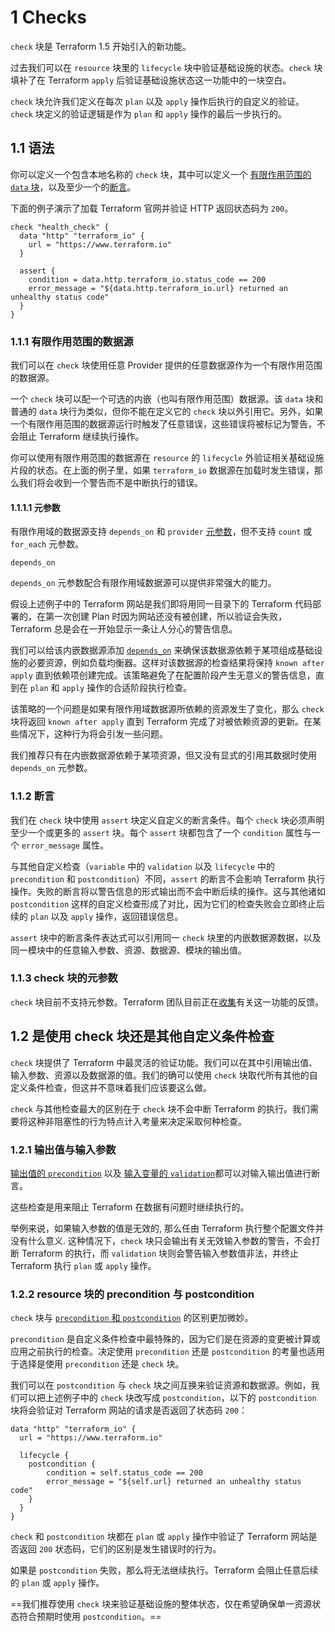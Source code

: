 
# 1 Checks

`check` 块是 Terraform 1.5 开始引入的新功能。

过去我们可以在 `resource` 块里的 `lifecycle` 块中验证基础设施的状态。`check` 块填补了在 Terraform `apply` 后验证基础设施状态这一功能中的一块空白。

`check` 块允许我们定义在每次 `plan` 以及 `apply` 操作后执行的自定义的验证。`check` 块定义的验证逻辑是作为 `plan` 和 `apply` 操作的最后一步执行的。

## 1.1 语法

你可以定义一个包含本地名称的 `check` 块，其中可以定义一个 [有限作用范围的 `data` 块](https://lonegunmanb.github.io/introduction-terraform/3.11.checks.html#有限作用范围的数据源)，以及至少一个的[断言](https://lonegunmanb.github.io/introduction-terraform/3.11.checks.html#断言)。

下面的例子演示了加载 Terraform 官网并验证 HTTP 返回状态码为 `200`。

```
check "health_check" {
  data "http" "terraform_io" {
    url = "https://www.terraform.io"
  }

  assert {
    condition = data.http.terraform_io.status_code == 200
    error_message = "${data.http.terraform_io.url} returned an unhealthy status code"
  }
}
```

### 1.1.1 有限作用范围的数据源

我们可以在 `check` 块使用任意 Provider 提供的任意数据源作为一个有限作用范围的数据源。

一个 `check` 块可以配一个可选的内嵌（也叫有限作用范围）数据源。该 `data` 块和普通的 `data` 块行为类似，但你不能在定义它的 `check` 块以外引用它。另外，如果一个有限作用范围的数据源运行时触发了任意错误，这些错误将被标记为警告，不会阻止 Terraform 继续执行操作。

你可以使用有限作用范围的数据源在 `resource` 的 `lifecycle` 外验证相关基础设施片段的状态。在上面的例子里，如果 `terraform_io` 数据源在加载时发生错误，那么我们将会收到一个警告而不是中断执行的错误。

#### 1.1.1.1 元参数

有限作用域的数据源支持 `depends_on` 和 `provider` [元参数](https://lonegunmanb.github.io/introduction-terraform/3.6.资源.html#元参数)，但不支持 `count` 或 `for_each` 元参数。

`depends_on`

`depends_on` 元参数配合有限作用域数据源可以提供非常强大的能力。

假设上述例子中的 Terraform 网站是我们即将用同一目录下的 Terraform 代码部署的，在第一次创建 Plan 时因为网站还没有被创建，所以验证会失败，Terraform 总是会在一开始显示一条让人分心的警告信息。

我们可以给该内嵌数据源添加 [`depends_on`](https://lonegunmanb.github.io/introduction-terraform/3.6.资源.html#depends_on) 来确保该数据源依赖于某项组成基础设施的必要资源，例如负载均衡器。这样对该数据源的检查结果将保持 `known after apply` 直到依赖项创建完成。该策略避免了在配置阶段产生无意义的警告信息，直到在 `plan` 和 `apply` 操作的合适阶段执行检查。

该策略的一个问题是如果有限作用域数据源所依赖的资源发生了变化，那么 `check` 块将返回 `known after apply` 直到 Terraform 完成了对被依赖资源的更新。在某些情况下，这种行为将会引发一些问题。

我们推荐只有在内嵌数据源依赖于某项资源，但又没有显式的引用其数据时使用 `depends_on` 元参数。

### 1.1.2 断言

我们在 `check` 块中使用 `assert` 块定义自定义的断言条件。每个 `check` 块必须声明至少一个或更多的 `assert` 块。每个 `assert` 块都包含了一个 `condition` 属性与一个 `error_message` 属性。

与其他自定义检查（`variable` 中的 `validation` 以及 `lifecycle` 中的 `precondition` 和 `postcondition`）不同，`assert` 的断言不会影响 Terraform 执行操作。失败的断言将以警告信息的形式输出而不会中断后续的操作。这与其他诸如 `postcondition` 这样的自定义检查形成了对比，因为它们的检查失败会立即终止后续的 `plan` 以及 `apply` 操作，返回错误信息。

`assert` 块中的断言条件表达式可以引用同一 `check` 块里的内嵌数据源数据，以及同一模块中的任意输入参数、资源、数据源、模块的输出值。

### 1.1.3 check 块的元参数

`check` 块目前不支持元参数。Terraform 团队目前正在[收集](https://github.com/hashicorp/terraform/issues/new/choose)有关这一功能的反馈。

## 1.2 是使用 check 块还是其他自定义条件检查

`check` 块提供了 Terraform 中最灵活的验证功能。我们可以在其中引用输出值、输入参数、资源以及数据源的值。我们的确可以使用 `check` 块取代所有其他的自定义条件检查，但这并不意味着我们应该要这么做。

`check` 与其他检查最大的区别在于 `check` 块不会中断 Terraform 的执行。我们需要将这种非阻塞性的行为特点计入考量来决定采取何种检查。

### 1.2.1 输出值与输入参数

[输出值的 `precondition`](https://lonegunmanb.github.io/introduction-terraform/3.4.输出值.html#precondition) 以及 [输入变量的 `validation`](https://lonegunmanb.github.io/introduction-terraform/3.3.输入变量.html#断言)都可以对输入输出值进行断言。

这些检查是用来阻止 Terraform 在数据有问题时继续执行的。

举例来说，如果输入参数的值是无效的, 那么任由 Terraform 执行整个配置文件并没有什么意义. 这种情况下，`check` 块只会输出有关无效输入参数的警告，不会打断 Terraform 的执行，而 `validation` 块则会警告输入参数值非法，并终止 Terraform 执行 `plan` 或 `apply` 操作。

### 1.2.2 resource 块的 precondition 与 postcondition

`check` 块与 [`precondition` 和 `postcondition`](https://lonegunmanb.github.io/introduction-terraform/3.6.资源.html#precondition-与-postcondition) 的区别更加微妙。

`precondition` 是自定义条件检查中最特殊的，因为它们是在资源的变更被计算或应用之前执行的检查。决定使用 `precondition` 还是 `postcondition` 的考量也适用于选择是使用 `precondition` 还是 `check` 块。

我们可以在 `postcondition` 与 `check` 块之间互换来验证资源和数据源。例如，我们可以把上述例子中的 `check` 块改写成 `postcondition`，以下的 `postcondition` 块将会验证对 Terraform 网站的请求是否返回了状态码 `200`：

```
data "http" "terraform_io" {
  url = "https://www.terraform.io"

  lifecycle {
    postcondition {
        condition = self.status_code == 200
        error_message = "${self.url} returned an unhealthy status code"
    }
  }
}
```

`check` 和 `postcondition` 块都在 `plan` 或 `apply` 操作中验证了 Terraform 网站是否返回 `200` 状态码，它们的区别是发生错误时的行为。

如果是 `postcondition` 失败，那么将无法继续执行。Terraform 会阻止任意后续的 `plan` 或 `apply` 操作。

==我们推荐使用 `check` 块来验证基础设施的整体状态，仅在希望确保单一资源状态符合预期时使用 `postcondition`。==



